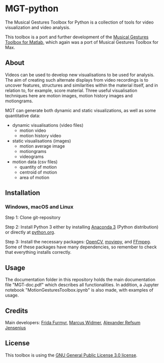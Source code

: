 # MGT-python

The Musical Gestures Toolbox for Python is a collection of tools for video visualization and video analysis.

This toolbox is a port and further development of the [Musical Gestures Toolbox for Matlab](https://github.com/fourMs/MGT-matlab), which again was a port of Musical Gestures Toolbox for Max.


## About

Videos can be used to develop new visualisations to be used for analysis. The aim of creating such alternate displays from video recordings is to uncover features, structures and similarities within the material itself, and in relation to, for example, score material. Three useful visualisation techniques here are motion images, motion history images and motiongrams.

MGT can generate both dynamic and static visualizations, as well as some quantitative data:

- dynamic visualisations (video files)
    - motion video
    - motion history video
- static visualisations (images)
    - motion average image
    - motiongrams
    - videograms
- motion data (csv files)
    - quantity of motion
    - centroid of motion
    - area of motion

## Installation


### Windows, macOS and Linux

Step 1: Clone git-repository

Step 2: Install Python 3 either by installing [Anaconda 3](https://www.anaconda.com/distribution/) (Python distribution) or directly at [python.org](http://www.python.org).

Step 3: Install the necessary packages: [OpenCV](https://opencv.org/releases/), [moviepy](https://zulko.github.io/moviepy/install.html), and [FFmpeg](https://ffmpeg.org/download.html). Some of these packages have many dependencies, so remember to check that everything installs correctly.

## Usage

The documentation folder in this repository holds the main documentation file "MGT-doc.pdf" which describes all functionalities. In addition, a Jupyter notebook "MotionGesturesToolbox.ipynb" is also made, with examples of usage.

## Credits

Main developers: [Frida Furmyr](https://github.com/fridafu), [Marcus Widmer](https://github.com/marcuswidmer), [Alexander Refsum Jensenius](https://github.com/alexarje/)

## License

This toolbox is using the [GNU General Public License 3.0 license](https://www.gnu.org/licenses/gpl-3.0.en.html). 
